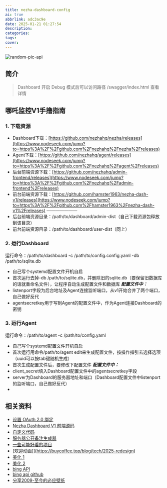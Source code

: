 ```yaml
---
title: nezha-dashboard-config
ai: true
abbrlink: adc3ac9e
date: 2025-01-21 01:27:54
description:
categories:
tags:
cover:
---
```


<!-- markdownlint-disable-next-line MD033 -->
<meta name="referrer" content="no-referrer"/>

![random-pic-api](https://cover.dong4j.ink:1024)

## 简介





> Dashboard 开启 Debug 模式后可以访问路径 /swagger/index.html 查看详情



## 哪吒监控V1手撸指南

### **1. 下载资源**

- Dashboard下载：[https://github.com/nezhahq/nezha/releases](https://www.nodeseek.com/jump?to=https%3A%2F%2Fgithub.com%2Fnezhahq%2Fnezha%2Freleases)
- Agent下载：[https://github.com/nezhahq/agent/releases](https://www.nodeseek.com/jump?to=https%3A%2F%2Fgithub.com%2Fnezhahq%2Fagent%2Freleases)
- 后台前端资源下载：[https://github.com/nezhahq/admin-frontend/releases](https://www.nodeseek.com/jump?to=https%3A%2F%2Fgithub.com%2Fnezhahq%2Fadmin-frontend%2Freleases)
- 前台前端资源下载：[https://github.com/hamster1963/nezha-dash-v1/releases](https://www.nodeseek.com/jump?to=https%3A%2F%2Fgithub.com%2Fhamster1963%2Fnezha-dash-v1%2Freleases)
  ———————
- 后台前端资源目录：/path/to/dashboard/admin-dist（自己下载资源包释放到该目录）
- 前台前端资源目录：/path/to/dashboard/user-dist（同上）

### **2. 运行Dashboard**

运行命令：/path/to/dashboard -c /path/to/config.config.yaml -db /path/to/sqlite.db

- 自己写个systemd配置文件开机自启
- 首次运行去掉-db /path/to/sqlite.db，并删除旧的sqlite.db（要保留旧数据库的话就重命名文件），让程序自动生成配置文件和数据库
  ***配置文件中：***
- listenport字段为后台地址及Agent连接监听端口，从v1开始合并了两个端口，自己做好反代
- agentsecretkey用于写到Agent的配置文件中，作为Agent连接Dashboard的密钥

### **3. 运行Agent**

运行命令：/path/to/agent -c /path/to/config.yaml

- 自己写个systemd配置文件开机自启
- 首次运行用命令/path/to/agent edit来生成配置文件，按操作指引去选择选项（uuid可以按tab键随机生成）
- 首次生成配置文件后，要修改下配置文件
  ***配置文件中：***
- client_secret填入Dashboard配置文件中的agentsecretkey字段
- server为Dashboard的服务器地址和端口（Dashboard配置文件中listenport的监听端口，自己做好反代）
- 


## 相关资料

- [设置 OAuth 2.0 绑定](https://nezha.wiki/guide/q14.html)
- [Nezha Dashboard V1 前端源码](https://github.com/hamster1963/nezha-dash-v1?tab=readme-ov-file)
- [自定义代码](https://nezhadash-docs.buycoffee.top/custom-code)
- [服务器公开备注生成器](https://nezhainfojson.pages.dev/)
- [一些可能好看的项目](https://buycoffee.top/work)
- [欢迎动画]](https://buycoffee.top/blog/tech/2025-redesign)
- [美化 1](https://blog.zmyos.com/nezha-theme.html)
- [美化 2](https://misaka.es/archives/33.html)
- [bing API](https://api-bimg-cc.apifox.cn/)
- [bing api github](https://github.com/flow2000/bing-wallpaper-api?tab=readme-ov-file)
- [分享2009-至今的必应壁纸](https://www.aliyundrive.com/s/VF4HskqwXMk)